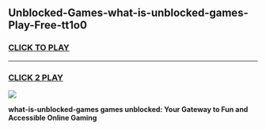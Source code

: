 
## Unblocked-Games-what-is-unblocked-games-Play-Free-tt1o0
<h3>
<a href="https://premium76.site?title=what-is-unblocked-games&ref=18A1">CLICK TO PLAY</a></h3>
<hr>

<h3>
<a href="https://premium76.site?title=what-is-unblocked-games&ref=18A1">CLICK 2 PLAY</a>
  
</h3>

<a href="https://premium76.site?title=what-is-unblocked-games&ref=18A1"><img src="https://clearcache.store/games.png"></a>


**what-is-unblocked-games games unblocked: Your Gateway to Fun and Accessible Online Gaming**
